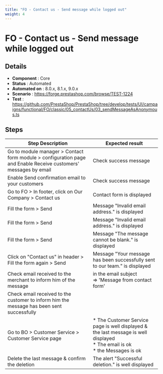 ```yaml
---
title: "FO - Contact us - Send message while logged out"
weight: 4
---
```


# FO - Contact us - Send message while logged out
## Details
* **Component** : Core
* **Status** : Automated
* **Automated on** : 8.0.x, 8.1.x, 9.0.x
* **Scenario** : https://forge.prestashop.com/browse/TEST-1224
* **Test** : https://github.com/PrestaShop/PrestaShop/tree/develop/tests/UI/campaigns/functional/FO/classic/05_contactUs/03_sendMessageAsAnonymous.ts

## Steps
| Step Description | Expected result |
| ----- | ----- |
| Go to module manager > Contact form module > configuration page and Enable Receive customers\' messages by email | Check success message |
| Enable Send confirmation email to your customers | Check success message |
| Go to FO > In footer, click on Our Company > Contact us | Contact form is displayed |
| Fill the form > Send | Message "Invalid email address." is displayed |
| Fill the form > Send | Message "Invalid email address." is displayed |
| Fill the form > Send | Message "The message cannot be blank." is displayed |
| Click on "Contact us" in header > Fill the form again > Send | Message "Your message has been successfully sent to our team." is displayed |
| Check email received to the merchant to inform him of the message | in the email subject => 'Message from contact form' |
| Check email received to the customer to inform him the message has been sent successfully |  |
| Go to BO > Customer Service > Customer Service page | * The Customer Service page is well displayed & the last message is well displayed<br> * The email is ok<br> * the Messages is ok |
| Delete the last message & confirm the deletion | The alert "Successful deletion." is well displayed |